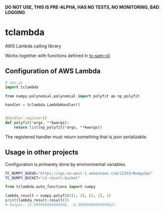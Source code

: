 **DO NOT USE, THIS IS PRE-ALPHA, HAS NO TESTS, NO MONITORING, BAD LOGGING**

# tclambda
AWS Lambda calling library

Works together with functions defined in [tc-sam-cli](https://pypi.org/project/tc-sam-cli/)

## Configuration of AWS Lambda

```python
# app.py
import tclambda

from numpy.polynomial.polynomial import polyfit as np_polyfit

handler = tclambda.LambdaHandler()


@handler.register()
def polyfit(*args, **kwargs):
    return list(np_polyfit(*args, **kwargs))
```

The registered handler must return something that is json serializable.


## Usage in other projects

Configuration is primarely done by environmental variables.

```sh
TC_NUMPY_QUEUE="https://sqs.eu-west-1.amazonaws.com/12345/NumpySqs"
TC_NUMPY_BUCKET="s3-result-bucket"
```

```python
from tclambda.auto_functions import numpy

lambda_result = numpy.polyfit([1, 2], [2, 1], 1)
print(lambda_result.result())
# Output: [2.999999999999998, -0.9999999999999992]
```
